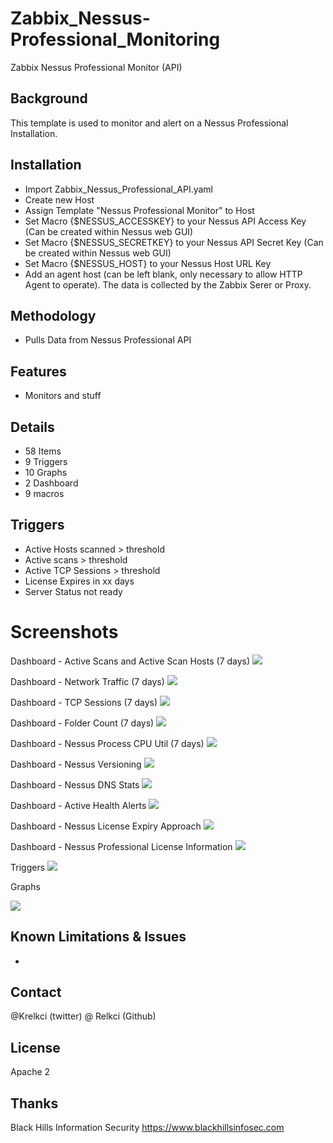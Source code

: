 # Zabbix_Nessus-Professional_Monitoring
Zabbix Nessus Professional Monitor (API)

## Background 
This template is used to monitor and alert on a Nessus Professional Installation.

## Installation
- Import Zabbix_Nessus_Professional_API.yaml
- Create new Host
- Assign Template "Nessus Professional Monitor" to Host
- Set Macro {$NESSUS_ACCESSKEY} to your Nessus API Access Key (Can be created within Nessus web GUI)
- Set Macro {$NESSUS_SECRETKEY} to your Nessus API Secret Key (Can be created within Nessus web GUI)
- Set Macro {$NESSUS_HOST} to your Nessus Host URL  Key
- Add an agent host (can be left blank, only necessary to allow HTTP Agent to operate).  The data is collected by the Zabbix Serer or Proxy.

## Methodology
- Pulls Data from Nessus Professional API

## Features
- Monitors and stuff

## Details
- 58 Items
- 9 Triggers
- 10 Graphs
- 2 Dashboard
- 9 macros


## Triggers
- Active Hosts scanned > threshold
- Active scans > threshold
- Active TCP Sessions > threshold
- License Expires in xx days
- Server Status not ready

# Screenshots

Dashboard - Active Scans and Active Scan Hosts (7 days)
![](images/screenshot1.png)

Dashboard - Network Traffic (7 days)
![](images/screenshot2.png)

Dashboard - TCP Sessions (7 days)
![](images/sceenshot3.png)

Dashboard - Folder Count (7 days)
![](images/screenshot4.png)

Dashboard - Nessus Process CPU Util (7 days)
![](images/screenshot5.png)

Dashboard - Nessus Versioning 
![](images/screenshot6.png)

Dashboard - Nessus DNS Stats
![](images/screenshot7.png)

Dashboard - Active Health Alerts 
![](images/screenshot8.png)

Dashboard - Nessus License Expiry Approach
![](images/screenshot9.png)

Dashboard - Nessus Professional License Information
![](images/screenshot10.png)

Triggers 
![](images/screenshot11.png)

Graphs

![](images/screenshot12.png)

## Known Limitations & Issues
- 


## Contact
@Krelkci (twitter)   @ Relkci (Github)

## License
Apache 2

## Thanks
Black Hills Information Security https://www.blackhillsinfosec.com

